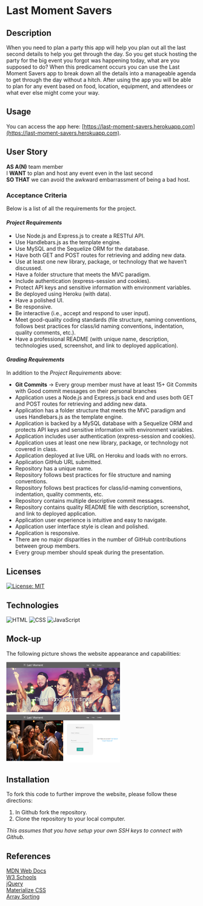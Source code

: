 # Last Moment Savers

## Description
When you need to plan a party this app will help you plan out all the last second details to help you get through the day. So you get stuck hosting the party for the big event you forgot was happening today, what are you supposed to do? When this predicament occurs you can use the Last Moment Savers app to break down all the details into a manageable agenda to get through the day without a hitch. After using the app you will be able to plan for any event based on food, location, equipment, and attendees or what ever else might come your way.

## Usage
You can access the app here: [https://last-moment-savers.herokuapp.com](https://last-moment-savers.herokuapp.com).

## User Story
**AS A(N)** team member<br>
I **WANT** to plan and host any event even in the last second<br>
**SO THAT** we can avoid the awkward embarrassment of being a bad host.

### Acceptance Criteria
Below is a list of all the requirements for the project.
#### _Project Requirements_
- Use Node.js and Express.js to create a RESTful API.
- Use Handlebars.js as the template engine.
- Use MySQL and the Sequelize ORM for the database.
- Have both GET and POST routes for retrieving and adding new data.
- Use at least one new library, package, or technology that we haven’t discussed.
- Have a folder structure that meets the MVC paradigm.
- Include authentication (express-session and cookies).
- Protect API keys and sensitive information with environment variables.
- Be deployed using Heroku (with data).
- Have a polished UI.
- Be responsive.
- Be interactive (i.e., accept and respond to user input).
- Meet good-quality coding standards (file structure, naming conventions, follows best practices for class/id naming conventions, indentation, quality comments, etc.).
- Have a professional README (with unique name, description, technologies used, screenshot, and link to deployed application).

#### _Grading Requirements_
In addition to the _Project Requirements_ above:
- **Git Commits** -> Every group member must have at least 15+ Git Commits with Good commit messages on their personal branches
- Application uses a Node.js and Express.js back end and uses both GET and POST routes for retrieving and adding new data.
- Application has a folder structure that meets the MVC paradigm and uses Handlebars.js as the template engine.
- Application is backed by a MySQL database with a Sequelize ORM and protects API keys and sensitive information with environment variables.
- Application includes user authentication (express-session and cookies).
- Application uses at least one new library, package, or technology not covered in class.
- Application deployed at live URL on Heroku and loads with no errors.
- Application GitHub URL submitted.
- Repository has a unique name.
- Repository follows best practices for file structure and naming conventions.
- Repository follows best practices for class/id-naming conventions, indentation, quality comments, etc.
- Repository contains multiple descriptive commit messages.
- Repository contains quality README file with description, screenshot, and link to deployed application.
- Application user experience is intuitive and easy to navigate.
- Application user interface style is clean and polished.
- Application is responsive.
- There are no major disparities in the number of GitHub contributions between group members.
- Every group member should speak during the presentation.

## Licenses
[![License: MIT](https://img.shields.io/badge/License-MIT-yellow.svg)](https://github.com/avidrunner87/last-moment-savers/blob/main/LICENSE.md)

## Technologies
![HTML](https://img.shields.io/static/v1?label=html&message=3.6%&color=red)
![CSS](https://img.shields.io/static/v1?label=css&message=2.2%&color=purple)
![JavaScript](https://img.shields.io/static/v1?label=javascript&message=94.2%&color=yellow)
## Mock-up
The following picture shows the website appearance and capabilities:

<img src="./images/screenshots/screenshot01.png" width="300"><br>
<img src="./images/screenshots/screenshot02.png" width="300"><br>

## Installation
To fork this code to further improve the website, please follow these directions:

1. In Github fork the repository.
1. Clone the repository to your local computer.

_This assumes that you have setup your own SSH keys to connect with Github._

## References
[MDN Web Docs](https://developer.mozilla.org/en-US/docs/Web/HTML/Element)<br>
[W3 Schools](https://www.w3schools.com/)<br>
[jQuery](https://jquery.com)<br>
[Materialize CSS](https://materializecss.com/)<br>
[Array Sorting](https://flaviocopes.com/how-to-sort-array-of-objects-by-property-javascript/)